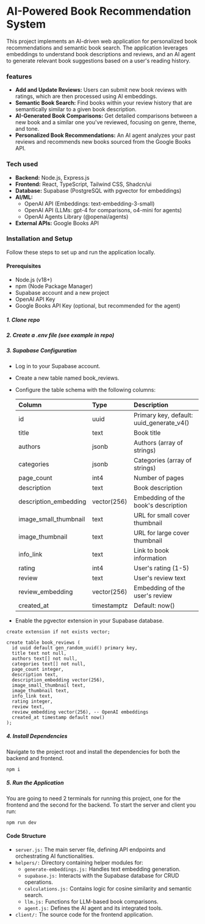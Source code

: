 # AI-Powered Book Recommendation System

This project implements an AI-driven web application for personalized book recommendations and semantic book search. The application leverages embeddings to understand book descriptions and reviews, and an AI agent to generate relevant book suggestions based on a user's reading history.

### features

- **Add and Update Reviews:** Users can submit new book reviews with ratings, which are then processed using AI embeddings.
- **Semantic Book Search:** Find books within your review history that are semantically similar to a given book description.
- **AI-Generated Book Comparisons:** Get detailed comparisons between a new book and a similar one you've reviewed, focusing on genre, theme, and tone.
- **Personalized Book Recommendations:** An AI agent analyzes your past reviews and recommends new books sourced from the Google Books API.

### Tech used

- **Backend:** Node.js, Express.js
- **Frontend:** React, TypeScript, Tailwind CSS, Shadcn/ui
- **Database:** Supabase (PostgreSQL with pgvector for embeddings)
- **AI/ML:**
  - OpenAI API (Embeddings: text-embedding-3-small)
  - OpenAI API (LLMs: gpt-4 for comparisons, o4-mini for agents)
  - OpenAI Agents Library (@openai/agents)
- **External APIs:** Google Books API

### Installation and Setup

Follow these steps to set up and run the application locally.

#### Prerequisites

- Node.js (v18+)
- npm (Node Package Manager)
- Supabase account and a new project
- OpenAI API Key
- Google Books API Key (optional, but recommended for the agent)

##### 1. Clone repo

##### 2. Create a .env file _(see example in repo)_

##### 3. Supabase Configuration

- Log in to your Supabase account.

- Create a new table named book_reviews.

- Configure the table schema with the following columns:

  | Column                | Type        | Description                              |
  | :-------------------- | :---------- | :--------------------------------------- |
  | id                    | uuid        | Primary key, default: uuid_generate_v4() |
  | title                 | text        | Book title                               |
  | authors               | jsonb       | Authors (array of strings)               |
  | categories            | jsonb       | Categories (array of strings)            |
  | page_count            | int4        | Number of pages                          |
  | description           | text        | Book description                         |
  | description_embedding | vector(256) | Embedding of the book's description      |
  | image_small_thumbnail | text        | URL for small cover thumbnail            |
  | image_thumbnail       | text        | URL for large cover thumbnail            |
  | info_link             | text        | Link to book information                 |
  | rating                | int4        | User's rating (1-5)                      |
  | review                | text        | User's review text                       |
  | review_embedding      | vector(256) | Embedding of the user's review           |
  | created_at            | timestamptz | Default: now()                           |

- Enable the pgvector extension in your Supabase database.

```
create extension if not exists vector;

create table book_reviews (
  id uuid default gen_random_uuid() primary key,
  title text not null,
  authors text[] not null,
  categories text[] not null,
  page_count integer,
  description text,
  description_embedding vector(256),
  image_small_thumbnail text,
  image_thumbnail text,
  info_link text,
  rating integer,
  review text,
  review_embedding vector(256), -- OpenAI embeddings
  created_at timestamp default now()
);
```

##### 4. Install Dependencies

Navigate to the project root and install the dependencies for both the backend and frontend.

```
npm i
```

##### 5. Run the Application

You are going to need 2 terminals for running this project, one for the frontend and the second for the backend.
To start the server and client you run:

```
npm run dev
```

#### Code Structure

- `server.js:` The main server file, defining API endpoints and orchestrating AI functionalities.
- `helpers/:` Directory containing helper modules for:
  - `generate-embeddings.js:` Handles text embedding generation.
  - `supabase.js:` Interacts with the Supabase database for CRUD operations.
  - `calculations.js:` Contains logic for cosine similarity and semantic search.
  - `llm.js:` Functions for LLM-based book comparisons.
  - `agent.js:` Defines the AI agent and its integrated tools.
- `client/:` The source code for the frontend application.
